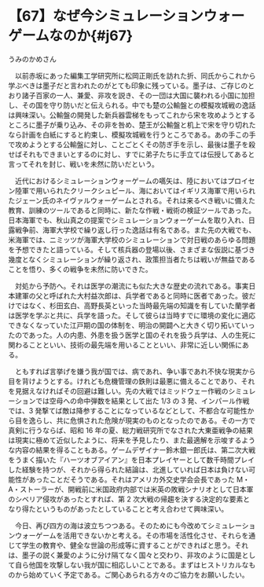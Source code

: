 # 【67】なぜ今シミュレーションウォーゲームなのか{#j67}

<div class="author">うみのかめさん</div>

　以前赤坂にあった編集工学研究所に松岡正剛氏を訪れた折、同氏からこれから学ぶべきは墨子だと言われたのがとても印象に残っている。墨子は、ご存じのとおり諸子百家の一人、兼愛、非攻を説き、その一団は大国に襲われる小国に加担し、その国を守り防いだと伝えられる。中でも楚の公輸盤との模擬攻城戦の逸話は興味深い。公輸盤の開発した新兵器雲梯をもってこれから宋を攻めようとするところに墨子が乗り込み、その非を咎め、楚王が公輸盤と机上で宋を守り切れたなら計画を白紙にすると約束し、模擬攻城戦を行うところである。あの手この手で攻めようとする公輸盤に対し、ことごとくその防ぎ手を示し、最後は墨子を殺せばそれもできまいとするのに対し、すでに弟子たちに手立ては伝授してあると言ってそれを封じ、戦いを未然に防いだという。

　近代におけるシミュレーションウォーゲームの嚆矢は、陸においてはプロイセン陸軍で用いられたクリークシュピール、海においてはイギリス海軍で用いられたジェーン氏のネイヴァルウォーゲームとされる。それは来るべき戦いに備えた教育、訓練のツールであると同時に、新たな作戦・戦術の検証ツールであった。日本海軍でも、秋山真之の提案でシミュレーションウォーゲームを取り入れ、日露戦争前、海軍大学校で繰り返し行った逸話は有名である。また先の大戦でも、米海軍では、ニミッツが海軍大学校のシミュレーションで対日戦のあらゆる問題を予想できたと語っている。そして核兵器の登場以後、さまざまな仮説に基づき幾度となくシミュレーションが繰り返され、政策担当者たちは戦いが無益であることを悟り、多くの戦争を未然に防いできた。

　対処から予防へ。それは医学の潮流にも似た大きな歴史の流れである。事実日本建軍の父と呼ばれた大村益次郎は、兵学者であると同時に医者であった。彼だけではなく、杉田玄白、高野長英といった当時最先端の知識を有していた蘭学者は医学を学ぶと共に、兵学を語った。そして彼らは当時すでに環境の変化に適応できなくなっていた江戸期の国の体制を、明治の開闢へと大きく切り拓いていったのであった。人の内患、外患を扱う医学と国のそれを扱う兵学は、人の生死に関わることといい、技術の最先端を用いることといい、非常に近しい関係にある。

　ともすれば言挙げを嫌う我が国では、病であれ、争い事であれ不快な現実から目を背けようとする。けれども危機管理の鉄則は最悪に備えることであり、それを見据えなければその回避は難しい。先の大戦ではミッドウェー作戦のシミュレーションでは空母への命中弾数を結果として出た 1/3 の 3 発、インパール作戦では、3 発撃てば敵は降参することになっているなどとして、不都合な可能性から目を逸らし、共に危惧された危険が現実のものとなったのである。その一方で真剣に行うならば、昭和 16 年の夏、総力戦研究所でなされた大東亜戦争の結果は現実に極めて近似したように、将来を予見したり、また最適解を示唆するような内容の結果を得ることもある。ゲームデザイナー鈴木銀一郎氏は、第二次大戦をうまく描いた『ハーツオブアイアン』を日本プレイヤーとして数千時間プレイした経験を持つが、それから得られた結論は、北進していれば日本は負けない可能性があったことだそうである。それはアメリカ外交史学会会長であった M・A・ストーラーが、開戦前に米国政府内部では米英の敗戦シナリオとして日本軍のシベリア侵攻があったとすれば、第 2 次大戦の帰趨を決する決定的な要素となり得たというものがあったとしていることと考え合わせて興味深い。

　今日、再び四方の海は波立ちつつある。そのためにも今改めてシミュレーションウォーゲームを活用できないかと考える。その市場を活性化させ、それらを通じて学生の教育や、健全な世論の形成等に資することができればと思う。それは、墨子の説く兼愛のように分け隔てなく国々と交わり、非攻のように国是として自ら他国を攻撃しない我が国に相応しいことである。まずはヒストリカルなものから始めていく予定である。ご関心あられる方々のご協力をお願いしたい。
